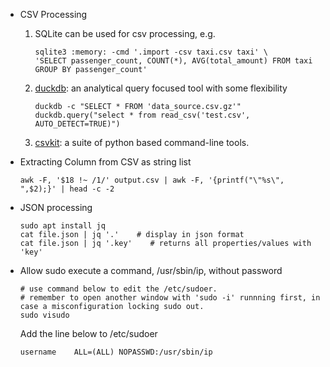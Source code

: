 * CSV Processing
    1. SQLite can be used for csv processing, e.g.

        ```
        sqlite3 :memory: -cmd '.import -csv taxi.csv taxi' \
        'SELECT passenger_count, COUNT(*), AVG(total_amount) FROM taxi GROUP BY passenger_count'
        ```

    2. [duckdb](https://github.com/duckdb/duckdb): an analytical query focused tool with some flexibility

        ```
        duckdb -c "SELECT * FROM 'data_source.csv.gz'"
        duckdb.query("select * from read_csv('test.csv', AUTO_DETECT=TRUE)")
        ```

    3. [csvkit](https://github.com/wireservice/csvkit): a suite of python based command-line tools.
 
* Extracting Column from CSV as string list

    ```
    awk -F, '$18 !~ /1/' output.csv | awk -F, '{printf("\"%s\", ",$2);}' | head -c -2
    ```
    
* JSON processing

  ```
  sudo apt install jq
  cat file.json | jq '.'    # display in json format
  cat file.json | jq '.key'    # returns all properties/values with 'key'
  ```

* Allow sudo execute a command, /usr/sbin/ip, without password

    ```
    # use command below to edit the /etc/sudoer.
    # remember to open another window with 'sudo -i' runnning first, in case a misconfiguration locking sudo out.
    sudo visudo
    ```

    Add the line below to /etc/sudoer

    ```
    username    ALL=(ALL) NOPASSWD:/usr/sbin/ip
    ```
    
